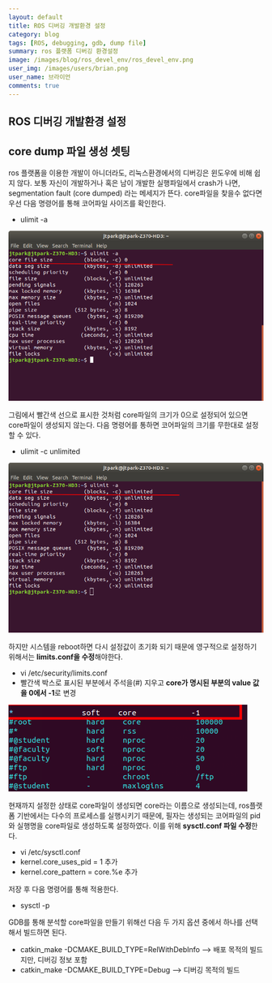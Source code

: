 ```yaml
---
layout: default
title: ROS 디버깅 개발환경 설정 
category: blog
tags: [ROS, debugging, gdb, dump file]   
summary: ros 플랫폼 디버깅 환경설정 
image: /images/blog/ros_devel_env/ros_devel_env.png
user_img: /images/users/brian.png
user_name: 브라이언
comments: true
---
```


## ROS 디버깅 개발환경 설정
 
## core dump 파일 생성 셋팅
ros 플랫폼을 이용한 개발이 아니더라도, 리눅스환경에서의 디버깅은 윈도우에 비해 쉽지 않다. 
보통 자신이 개발하거나 혹은 남이 개발한 실행파일에서 crash가 나면, segmentation fault (core dumped) 라는 메세지가 뜬다. 
core파일을 찾을수 없다면 우선 다음 명령어를 통해 코어파일 사이즈를 확인한다. 

- ulimit -a

![1](/images/blog/ros_devel_env/1.png)

그림에서 빨간색 선으로 표시한 것처럼 core파일의 크기가 0으로 설정되어 있으면 core파일이 생성되지 않는다. 
다음 명령어를 통하면 코어파일의 크기를 무한대로 설정할 수 있다. 

- ulimit -c unlimited

![2](/images/blog/ros_devel_env/2.png)

하지만 시스템을 reboot하면 다시 설정값이 초기화 되기 때문에 영구적으로 설정하기 위해서는 **limits.conf을 수정**해야한다. 

 - vi /etc/security/limits.conf
 - 빨간색 박스로 표시된 부분에서 주석을(#) 지우고 **core가 명시된 부분의 value 값을 0에서 -1**로 변경   

![3](/images/blog/ros_devel_env/3.png)

현재까지 설정한 상태로 core파일이 생성되면 core라는 이름으로 생성되는데, ros플랫폼 기반에서는 다수의 프로세스를 실행시키기 때문에, 
필자는 생성되는 코어파일의 pid와 실행명을 core파일로 생성하도록 설정하였다. 이를 위해 **sysctl.conf 파일 수정**한다. 

- vi /etc/sysctl.conf
- kernel.core_uses_pid = 1  추가
- kernel.core_pattern = core.%e 추가 

저장 후 다음 명령어를 통해 적용한다. 
 
 - sysctl -p 


GDB를 통해 분석할 core파일을 만들기 위해선 다음 두 가지 옵션 중에서 하나를 선택해서 빌드하면 된다. 

- catkin_make -DCMAKE_BUILD_TYPE=RelWithDebInfo     --> 배포 목적의 빌드지만, 디버깅 정보 포함
- catkin_make -DCMAKE_BUILD_TYPE=Debug              --> 디버깅 목적의 빌드
